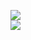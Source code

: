[![](https://img.shields.io/badge/Made%20With-Github%20Spray-lightgrey.svg?style=for-the-badge&logo=github)](https://github.com/Annihil/github-spray#3205)  
[![](https://i.imgur.com/2DrTn0Z.gif)](https://github.com/Annihil/github-spray)